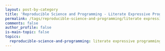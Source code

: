 ```yaml
---
layout: post-by-category
title: 'Reproducible Science and Programming - Literate Expressive Programming'
permalink: /tags/reproducible-science-and-programming/literate expressive programming/
comments: false
author_profile: false
is-main-topic: false
topics:
  reproducible-science-and-programming: literate expressive programming
---
```


